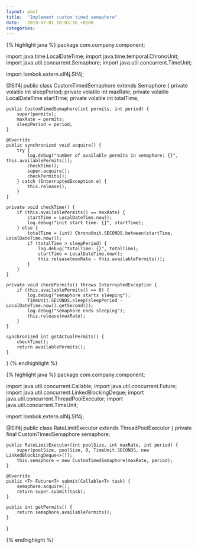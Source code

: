 ```yaml
---
layout: post
title:  "Implement custom timed semaphore"
date:   2019-07-01 10:03:16 +0200
categories:
---
```

 

{% highlight java %}
package com.company.component;
 
import java.time.LocalDateTime;
import java.time.temporal.ChronoUnit;
import java.util.concurrent.Semaphore;
import java.util.concurrent.TimeUnit;
 
import lombok.extern.slf4j.Slf4j;
 
@Slf4j
public class CustomTimedSemaphore extends Semaphore {
    private volatile int sleepPeriod;
    private volatile int maxRate;
    private volatile LocalDateTime startTime;
    private volatile int totalTime;
 
    public CustomTimedSemaphore(int permits, int period) {
        super(permits);
        maxRate = permits;
        sleepPeriod = period;
    }
 
    @Override
    public synchronized void acquire() {
        try {
            log.debug("number of available permits in semaphore: {}", this.availablePermits());
            checkTime();
            super.acquire();
            checkPermits();
        } catch (InterruptedException e) {
            this.release();
        }
    }
 
    private void checkTime() {
        if (this.availablePermits() == maxRate) {
            startTime = LocalDateTime.now();
            log.debug("init start time: {}", startTime);
        } else {
            totalTime = (int) ChronoUnit.SECONDS.between(startTime, LocalDateTime.now());
            if (totalTime > sleepPeriod) {
                log.debug("totalTime: {}", totalTime);
                startTime = LocalDateTime.now();
                this.release(maxRate - this.availablePermits());
            }
        }
    }
 
    private void checkPermits() throws InterruptedException {
        if (this.availablePermits() == 0) {
            log.debug("semaphore starts sleeping");
            TimeUnit.SECONDS.sleep(sleepPeriod - LocalDateTime.now().getSecond());
            log.debug("semaphore ends sleeping");
            this.release(maxRate);
        }
    }
 
    synchronized int getActualPermits() {
        checkTime();
        return availablePermits();
    }
}
{% endhighlight %}

{% highlight java %}
package com.company.component;

import java.util.concurrent.Callable;
import java.util.concurrent.Future;
import java.util.concurrent.LinkedBlockingDeque;
import java.util.concurrent.ThreadPoolExecutor;
import java.util.concurrent.TimeUnit;

import lombok.extern.slf4j.Slf4j;

@Slf4j
public class RateLimitExecutor extends ThreadPoolExecutor {
    private final CustomTimedSemaphore semaphore;

    public RateLimitExecutor(int poolSize, int maxRate, int period) {
        super(poolSize, poolSize, 0, TimeUnit.SECONDS, new LinkedBlockingDeque<>());
        this.semaphore = new CustomTimedSemaphore(maxRate, period);
    }

    @Override
    public <T> Future<T> submit(Callable<T> task) {
        semaphore.acquire();
        return super.submit(task);
    }

    public int getPermits() {
        return semaphore.availablePermits();
    }
}

{% endhighlight %}
